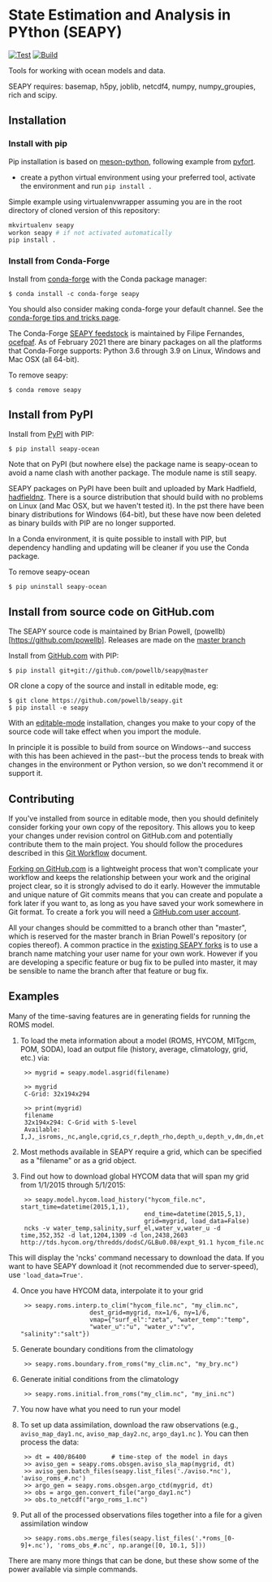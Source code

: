 # State Estimation and Analysis in PYthon (SEAPY)

[![Test](https://github.com/rsoutelino/seapy/actions/workflows/test.yml/badge.svg)](https://github.com/rsoutelino/seapy/actions/workflows/test.yml)
[![Build](https://github.com/rsoutelino/seapy/actions/workflows/build.yml/badge.svg)](https://github.com/rsoutelino/seapy/actions/workflows/build.yml)



Tools for working with ocean models and data.

SEAPY requires: basemap, h5py, joblib, netcdf4, numpy, numpy_groupies, rich and scipy.


## Installation

### Install with pip

Pip installation is based on [meson-python](https://mesonbuild.com/meson-python/), following example from [pyfort](https://github.com/larsbuntemeyer/pyfort).

- create a python virtual environment using your preferred tool, activate the environment and run `pip install .`

Simple example using virtualenvwrapper assuming you are in the root directory of cloned
version of this repository:

```bash
mkvirtualenv seapy
workon seapy # if not activated automatically
pip install .
```

### Install from Conda-Forge

Install from [conda-forge](https://conda-forge.org/) with the Conda package manager:
```
$ conda install -c conda-forge seapy
```

You should also consider making conda-forge your default channel. See the [conda-forge tips and tricks page](https://conda-forge.org/docs/user/tipsandtricks.html).

The Conda-Forge [SEAPY feedstock](https://github.com/conda-forge/seapy-feedstock) is maintained by Filipe Fernandes, [ocefpaf](https://github.com/ocefpaf/). As of February 2021 there are binary packages on all the platforms that Conda-Forge supports: Python 3.6 through 3.9 on Linux, Windows and Mac OSX (all 64-bit).

To remove seapy:
```
$ conda remove seapy
```

## Install from PyPI

Install from [PyPI](https://pypi.org/) with PIP:
```
$ pip install seapy-ocean
```

Note that on PyPI (but nowhere else) the package name is seapy-ocean to avoid a name clash with another package. The module name is still seapy.

SEAPY packages on PyPI have been built and uploaded by Mark Hadfield, [hadfieldnz](https://pypi.org/user/hadfieldnz/). There is a source distribution that should build with no problems on Linux (and Mac OSX, but we haven't tested it). In the pst there have been binary distributions for Windows (64-bit), but these have now been deleted as binary builds with PIP are no longer supported.

In a Conda environment, it is quite possible to install with PIP, but dependency handling and updating will be cleaner if you use the Conda package.

To remove seapy-ocean
```
$ pip uninstall seapy-ocean
```

## Install from source code on GitHub.com

The SEAPY source code is maintained by Brian Powell, (powellb)[https://github.com/powellb]. Releases are made on the [master branch](https://github.com/powellb/seapy/tree/master)

Install from [GitHub.com](https://github.com/) with PIP:
```
$ pip install git+git://github.com/powellb/seapy@master
```

OR clone a copy of the source and install in editable mode, eg:
```
$ git clone https://github.com/powellb/seapy.git
$ pip install -e seapy
```

With an [editable-mode](https://pip.pypa.io/en/stable/cli/pip_install/#editable-installs) installation, changes you make to your copy of the source code will take effect when you import the module.

In principle it is possible to build from source on Windows--and success with this has been achieved in the past--but the process tends to break with changes in the environment or Python version, so we don't recommend it or support it.

## Contributing


If you've installed from source in editable mode, then you should definitely consider forking your own copy of the repository. This allows you to keep your changes under revision control on GitHub.com and potentially contribute them to the main project. You should follow the procedures described in this [Git Workflow](https://www.asmeurer.com/git-workflow/) document.

[Forking on GitHub.com](https://help.github.com/en/articles/fork-a-repo) is a lightweight process that won't complicate your workflow and keeps the relationship between your work and the original project clear, so it is strongly advised to do it early. However the immutable and unique nature of Git commits means that you can create and populate a fork later if you want to, as long as you have saved your work somewhere in Git format. To create a fork you will need a [GitHub.com user account](https://help.github.com/en/articles/signing-up-for-a-new-github-account).


All your changes should be committed to a branch other than "master", which is reserved for the master branch in Brian Powell's repository (or copies thereof). A common practice in the [existing SEAPY forks](https://github.com/powellb/seapy/network/members) is to use a branch name matching your user name for your own work. However if you are developing a specific feature or bug fix to be pulled into master, it may be sensible to name the branch after that feature or bug fix.


## Examples

Many of the time-saving features are in generating fields for running the ROMS model.

1. To load the meta information about a model (ROMS, HYCOM, MITgcm, POM, SODA), load an output file (history, average, climatology, grid, etc.) via:

        >> mygrid = seapy.model.asgrid(filename)

        >> mygrid
        C-Grid: 32x194x294

        >> print(mygrid)
        filename
        32x194x294: C-Grid with S-level
        Available: I,J,_isroms,_nc,angle,cgrid,cs_r,depth_rho,depth_u,depth_v,dm,dn,eta_rho,eta_u,eta_v,f,filename,h,hc,lat_rho,lat_u,lat_v,lm,ln,lon_rho,lon_u,lon_v,mask_rho,mask_u,mask_v,n,name,pm,pn,s_rho,shape,spatial_dims,tcline,theta_b,theta_s,thick_rho,thick_u,thick_v,vstretching,vtransform,xi_rho,xi_u,xi_v


2. Most methods available in SEAPY require a grid, which can be specified as a "filename" or as a grid object.

3. Find out how to download global HYCOM data that will span my grid from 1/1/2015 through 5/1/2015:


        >> seapy.model.hycom.load_history("hycom_file.nc", start_time=datetime(2015,1,1),
                                         end_time=datetime(2015,5,1),
                                         grid=mygrid, load_data=False)
        ncks -v water_temp,salinity,surf_el,water_v,water_u -d time,352,352 -d lat,1204,1309 -d lon,2438,2603 http://tds.hycom.org/thredds/dodsC/GLBu0.08/expt_91.1 hycom_file.nc

This will display the 'ncks' command necessary to download the data. If you want to have SEAPY download it (not recommended due to server-speed), use `'load_data=True'`.

4. Once you have HYCOM data, interpolate it to your grid

        >> seapy.roms.interp.to_clim("hycom_file.nc", "my_clim.nc",
                          dest_grid=mygrid, nx=1/6, ny=1/6,
                          vmap={"surf_el":"zeta", "water_temp":"temp",
                          "water_u":"u", "water_v":"v", "salinity":"salt"})

5. Generate boundary conditions from the climatology

        >> seapy.roms.boundary.from_roms("my_clim.nc", "my_bry.nc")

6. Generate initial conditions from the climatology

        >> seapy.roms.initial.from_roms("my_clim.nc", "my_ini.nc")

7. You now have what you need to run your model

8. To set up data assimilation, download the raw observations (e.g., `aviso_map_day1.nc`, `aviso_map_day2.nc`, `argo_day1.nc` ). You can then process the data:

        >> dt = 400/86400       # time-step of the model in days
        >> aviso_gen = seapy.roms.obsgen.aviso_sla_map(mygrid, dt)
        >> aviso_gen.batch_files(seapy.list_files('./aviso.*nc'), 'aviso_roms_#.nc')
        >> argo_gen = seapy.roms.obsgen.argo_ctd(mygrid, dt)
        >> obs = argo_gen.convert_file("argo_day1.nc")
        >> obs.to_netcdf("argo_roms_1.nc")

9. Put all of the processed observations files together into a file for a given assimilation window

        >> seapy.roms.obs.merge_files(seapy.list_files('.*roms_[0-9]+.nc'), 'roms_obs_#.nc', np.arange([0, 10.1, 5]))

There are many more things that can be done, but these show some of the power available via simple commands.
